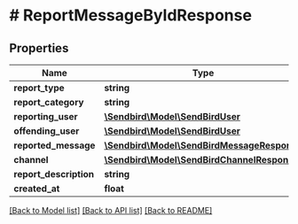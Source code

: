 # # ReportMessageByIdResponse

## Properties

Name | Type | Description | Notes
------------ | ------------- | ------------- | -------------
**report_type** | **string** |  | [optional]
**report_category** | **string** |  | [optional]
**reporting_user** | [**\Sendbird\Model\SendBirdUser**](SendBirdUser.md) |  | [optional]
**offending_user** | [**\Sendbird\Model\SendBirdUser**](SendBirdUser.md) |  | [optional]
**reported_message** | [**\Sendbird\Model\SendBirdMessageResponse**](SendBirdMessageResponse.md) |  | [optional]
**channel** | [**\Sendbird\Model\SendBirdChannelResponse**](SendBirdChannelResponse.md) |  | [optional]
**report_description** | **string** |  | [optional]
**created_at** | **float** |  | [optional]

[[Back to Model list]](../../README.md#models) [[Back to API list]](../../README.md#endpoints) [[Back to README]](../../README.md)
